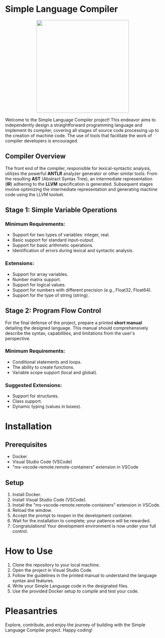 # Simple Language Compiler

<img src="[https://th.bing.com/th/id/OIG.yxVyxGyFJwifm2VKU4LC?pid=ImgGn](https://th.bing.com/th/id/OIG.xZb27jNIXPgLbsvj9v8H?pid=ImgGn)" width="300" height="300" style="display: block; margin: auto;">

Welcome to the Simple Language Compiler project! This endeavor aims to independently design a straightforward programming language and implement its compiler, covering all stages of source code processing up to the creation of machine code. The use of tools that facilitate the work of compiler developers is encouraged.

## Compiler Overview

The front end of the compiler, responsible for lexical-syntactic analysis, utilizes the powerful **ANTLR** analyzer generator or other similar tools. From the resulting **AST** (Abstract Syntax Tree), an intermediate representation (**IR**) adhering to the **LLVM** specification is generated. Subsequent stages involve optimizing the intermediate representation and generating machine code using the LLVM toolset.

## Stage 1: Simple Variable Operations

### Minimum Requirements:

- Support for two types of variables: integer, real.
- Basic support for standard input-output.
- Support for basic arithmetic operations.
- Identification of errors during lexical and syntactic analysis.

### Extensions:

- Support for array variables.
- Number matrix support.
- Support for logical values.
- Support for numbers with different precision (e.g., Float32, Float64).
- Support for the type of string (string).

## Stage 2: Program Flow Control

For the final defense of the project, prepare a printed **short manual** detailing the designed language. This manual should comprehensively describe the syntax, capabilities, and limitations from the user's perspective.

### Minimum Requirements:

- Conditional statements and loops.
- The ability to create functions.
- Variable scope support (local and global).

### Suggested Extensions:

- Support for structures.
- Class support.
- Dynamic typing (values in boxes).

# Installation

## Prerequisites

- Docker
- Visual Studio Code (VSCode)
- "ms-vscode-remote.remote-containers" extension in VSCode

## Setup

1. Install Docker.
2. Install Visual Studio Code (VSCode).
3. Install the "ms-vscode-remote.remote-containers" extension in VSCode.
4. Reload the window.
5. Accept the prompt to reopen in the development container.
6. Wait for the installation to complete; your patience will be rewarded.
7. Congratulations! Your development environment is now under your full control.

# How to Use

1. Clone the repository to your local machine.
2. Open the project in Visual Studio Code.
3. Follow the guidelines in the printed manual to understand the language syntax and features.
4. Write your Simple Language code in the designated files.
5. Use the provided Docker setup to compile and test your code.

# Pleasantries

Explore, contribute, and enjoy the journey of building with the Simple Language Compiler project. Happy coding!
